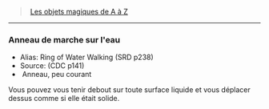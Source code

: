 ﻿> [Les objets magiques de A à Z](hd_magicitems_az_les_objets_magiques_de_a_a_z.md)

---

### Anneau de marche sur l'eau

- Alias: Ring of Water Walking (SRD p238)
- Source: (CDC p141)
-  Anneau, peu courant

Vous pouvez vous tenir debout sur toute surface liquide et vous déplacer dessus comme si elle était solide.

